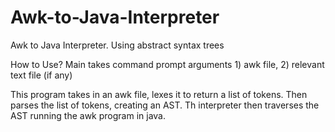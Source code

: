 # Awk-to-Java-Interpreter
Awk to Java Interpreter. Using abstract syntax trees

How to Use?
Main takes command prompt arguments 1) awk file, 2) relevant text file (if any)

This program takes in an awk file, lexes it to return a list of tokens.
Then parses the list of tokens, creating an AST.
Th interpreter then traverses the AST running the awk program in java.
